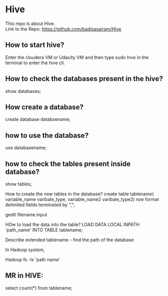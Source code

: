 # Hive
This repo is about Hive. <br>
Link to the Repo:
https://github.com/badisasairam/Hive

## How to start hive?

Enter the cloudera VM or Udacity VM and then type sudo hive in the terminal to enter the hive cli.

## How to check the databases present in the hive?
show databases;

## How create a database?
create database databsename;

## how to use the database?
use databasename;

## how to check the tables present inside database?
show tables;

How to create the new tables in the database?
create table tablename(
variable_name varibale_type,
variable_name2 varibale_type2)
row format delimited fields terminated by ",";

gedit filename.input

HOw to load the data into the table?
LOAD DATA LOCAL INPATH 'path_name' INTO TABLE tablename;


Describe extended tablename -  find the path of the database

In Hadoop system,

Hadoop fs -ls 'path name'

## MR in HIVE:

select count(*) from tablename;

